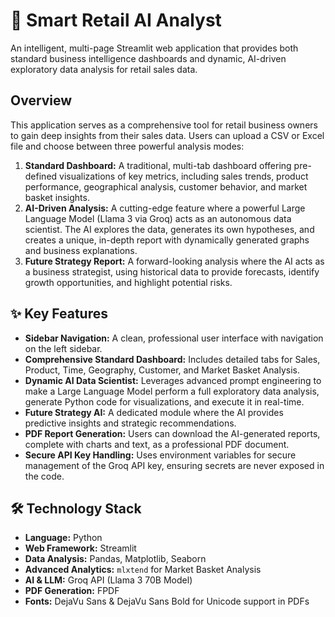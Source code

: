 # 🚀 Smart Retail AI Analyst

An intelligent, multi-page Streamlit web application that provides both standard business intelligence dashboards and dynamic, AI-driven exploratory data analysis for retail sales data.



## Overview

This application serves as a comprehensive tool for retail business owners to gain deep insights from their sales data. Users can upload a CSV or Excel file and choose between three powerful analysis modes:

1.  **Standard Dashboard:** A traditional, multi-tab dashboard offering pre-defined visualizations of key metrics, including sales trends, product performance, geographical analysis, customer behavior, and market basket insights.
2.  **AI-Driven Analysis:** A cutting-edge feature where a powerful Large Language Model (Llama 3 via Groq) acts as an autonomous data scientist. The AI explores the data, generates its own hypotheses, and creates a unique, in-depth report with dynamically generated graphs and business explanations.
3.  **Future Strategy Report:** A forward-looking analysis where the AI acts as a business strategist, using historical data to provide forecasts, identify growth opportunities, and highlight potential risks.

## ✨ Key Features

* **Sidebar Navigation:** A clean, professional user interface with navigation on the left sidebar.
* **Comprehensive Standard Dashboard:** Includes detailed tabs for Sales, Product, Time, Geography, Customer, and Market Basket Analysis.
* **Dynamic AI Data Scientist:** Leverages advanced prompt engineering to make a Large Language Model perform a full exploratory data analysis, generate Python code for visualizations, and execute it in real-time.
* **Future Strategy AI:** A dedicated module where the AI provides predictive insights and strategic recommendations.
* **PDF Report Generation:** Users can download the AI-generated reports, complete with charts and text, as a professional PDF document.
* **Secure API Key Handling:** Uses environment variables for secure management of the Groq API key, ensuring secrets are never exposed in the code.

## 🛠️ Technology Stack

* **Language:** Python
* **Web Framework:** Streamlit
* **Data Analysis:** Pandas, Matplotlib, Seaborn
* **Advanced Analytics:** `mlxtend` for Market Basket Analysis
* **AI & LLM:** Groq API (Llama 3 70B Model)
* **PDF Generation:** FPDF
* **Fonts:** DejaVu Sans & DejaVu Sans Bold for Unicode support in PDFs

